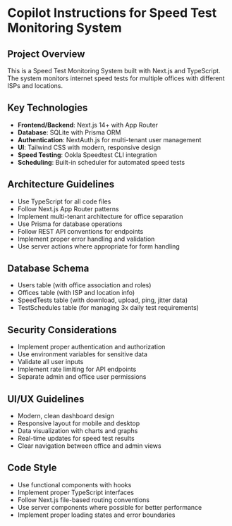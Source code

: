 # Copilot Instructions for Speed Test Monitoring System

<!-- Use this file to provide workspace-specific custom instructions to Copilot. For more details, visit https://code.visualstudio.com/docs/copilot/copilot-customization#_use-a-githubcopilotinstructionsmd-file -->

## Project Overview
This is a Speed Test Monitoring System built with Next.js and TypeScript. The system monitors internet speed tests for multiple offices with different ISPs and locations.

## Key Technologies
- **Frontend/Backend**: Next.js 14+ with App Router
- **Database**: SQLite with Prisma ORM
- **Authentication**: NextAuth.js for multi-tenant user management
- **UI**: Tailwind CSS with modern, responsive design
- **Speed Testing**: Ookla Speedtest CLI integration
- **Scheduling**: Built-in scheduler for automated speed tests

## Architecture Guidelines
- Use TypeScript for all code files
- Follow Next.js App Router patterns
- Implement multi-tenant architecture for office separation
- Use Prisma for database operations
- Follow REST API conventions for endpoints
- Implement proper error handling and validation
- Use server actions where appropriate for form handling

## Database Schema
- Users table (with office association and roles)
- Offices table (with ISP and location info)
- SpeedTests table (with download, upload, ping, jitter data)
- TestSchedules table (for managing 3x daily test requirements)

## Security Considerations
- Implement proper authentication and authorization
- Use environment variables for sensitive data
- Validate all user inputs
- Implement rate limiting for API endpoints
- Separate admin and office user permissions

## UI/UX Guidelines
- Modern, clean dashboard design
- Responsive layout for mobile and desktop
- Data visualization with charts and graphs
- Real-time updates for speed test results
- Clear navigation between office and admin views

## Code Style
- Use functional components with hooks
- Implement proper TypeScript interfaces
- Follow Next.js file-based routing conventions
- Use server components where possible for better performance
- Implement proper loading states and error boundaries
